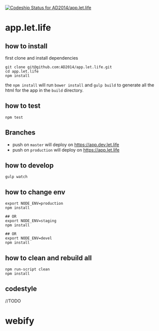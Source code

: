 [ ![Codeship Status for AD2014/app.let.life](https://codeship.com/projects/18273b00-e1fd-0132-eca4-3642858bbef8/status?branch=master)](https://codeship.com/projects/81346)

# app.let.life


## how to install

first clone and install dependencies

```shell
git clone git@github.com:AD2014/app.let.life.git
cd app.let.life
npm install
``````

the `npm install` will run `bower install` and `gulp build` to generate all the html for the app in the `build` directory.

## how to test

```shell
npm test
```

## Branches

- push on `master` will deploy on https://app.dev.let.life
- push on `production` will deploy on https://app.let.life

## how to develop

```
gulp watch
```

## how to change env

```
export NODE_ENV=production
npm install

## OR
export NODE_ENV=staging
npm install

## OR
export NODE_ENV=devel
npm install

```

## how to clean and rebuild all

```
npm run-script clean
npm install
```

## codestyle

//TODO
# webify
